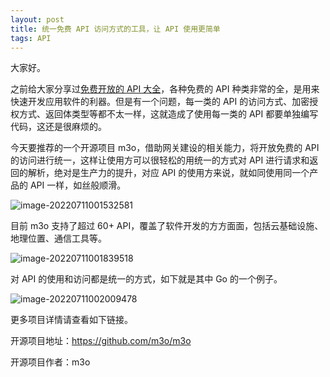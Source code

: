 ```yaml
---
layout: post
title: 统一免费 API 访问方式的工具，让 API 使用更简单
tags: API
---
```


大家好。

之前给大家分享过[免费开放的 API 大全](https://mp.weixin.qq.com/s?__biz=MzAwMzE5NzM2Nw==&mid=2247485355&idx=1&sn=9a4d792a35c3548a4d9243469e2b8744&chksm=9b3f9773ac481e655592a9366dcad80679891627e269b20278c7e684ef15002b2e6d8bd122cf&token=184134385&lang=zh_CN#rd)，各种免费的 API 种类非常的全，是用来快速开发应用软件的利器。但是有一个问题，每一类的 API 的访问方式、加密授权方式、返回体类型等都不太一样，这就造成了使用每一类的 API 都要单独编写代码，这还是很麻烦的。

今天要推荐的一个开源项目 m3o，借助网关建设的相关能力，将开放免费的 API 的访问进行统一，这样让使用方可以很轻松的用统一的方式对 API 进行请求和返回的解析，绝对是生产力的提升，对应 API 的使用方来说，就如同使用同一个产品的 API 一样，如丝般顺滑。

![image-20220711001532581](https://7465-test-3c9b5e-1-1301419220.tcb.qcloud.la/images/compress_image-20220711001532581.png)

目前 m3o 支持了超过 60+ API，覆盖了软件开发的方方面面，包括云基础设施、地理位置、通信工具等。

![image-20220711001839518](https://7465-test-3c9b5e-1-1301419220.tcb.qcloud.la/images/compress_image-20220711001839518.png)

对 API 的使用和访问都是统一的方式，如下就是其中 Go 的一个例子。

![image-20220711002009478](https://7465-test-3c9b5e-1-1301419220.tcb.qcloud.la/images/compress_image-20220711002009478.png)

更多项目详情请查看如下链接。

开源项目地址：https://github.com/m3o/m3o

开源项目作者：m3o
